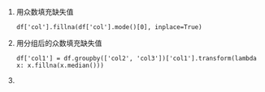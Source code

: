 1. 用众数填充缺失值

   `df['col'].fillna(df['col'].mode()[0], inplace=True)`

2. 用分组后的众数填充缺失值

   `df['col1'] = df.groupby(['col2', 'col3'])['col1'].transform(lambda x: x.fillna(x.median()))`

3. 


